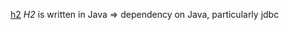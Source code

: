 [h2](https://github.com/h2database/h2database)
*H2* is written in Java => dependency on Java, particularly jdbc 
